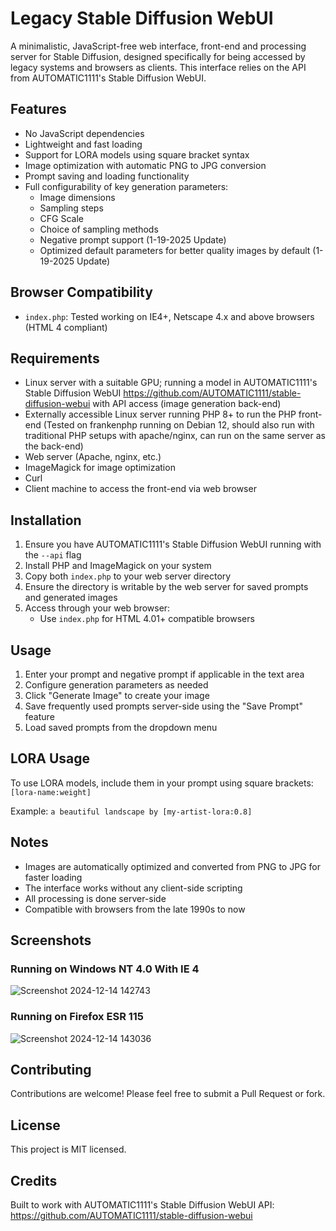 # Legacy Stable Diffusion WebUI

A minimalistic, JavaScript-free web interface, front-end and processing server for Stable Diffusion, designed specifically for being accessed by legacy systems and browsers as clients. This interface relies on the API from AUTOMATIC1111's Stable Diffusion WebUI.

## Features
- No JavaScript dependencies
- Lightweight and fast loading
- Support for LORA models using square bracket syntax
- Image optimization with automatic PNG to JPG conversion
- Prompt saving and loading functionality
- Full configurability of key generation parameters:
  - Image dimensions
  - Sampling steps
  - CFG Scale
  - Choice of sampling methods
  - Negative prompt support (1-19-2025 Update)
  - Optimized default parameters for better quality images by default (1-19-2025 Update)

## Browser Compatibility

- `index.php`: Tested working on IE4+, Netscape 4.x and above browsers (HTML 4 compliant)

## Requirements

- Linux server with a suitable GPU; running a model in AUTOMATIC1111's Stable Diffusion WebUI https://github.com/AUTOMATIC1111/stable-diffusion-webui with API access (image generation back-end)
- Externally accessible Linux server running PHP 8+ to run the PHP front-end (Tested on frankenphp running on Debian 12, should also run with traditional PHP setups with apache/nginx, can run on the same server as the back-end)
- Web server (Apache, nginx, etc.)
- ImageMagick for image optimization
- Curl
- Client machine to access the front-end via web browser


## Installation

1. Ensure you have AUTOMATIC1111's Stable Diffusion WebUI running with the `--api` flag
2. Install PHP and ImageMagick on your system
3. Copy both `index.php` to your web server directory
4. Ensure the directory is writable by the web server for saved prompts and generated images
5. Access through your web browser:
   - Use `index.php` for HTML 4.01+ compatible browsers

## Usage

1. Enter your prompt and negative prompt if applicable in the text area
2. Configure generation parameters as needed
3. Click "Generate Image" to create your image
4. Save frequently used prompts server-side using the "Save Prompt" feature
5. Load saved prompts from the dropdown menu

## LORA Usage

To use LORA models, include them in your prompt using square brackets:
```[lora-name:weight]```

Example:
```a beautiful landscape by [my-artist-lora:0.8]```

## Notes

- Images are automatically optimized and converted from PNG to JPG for faster loading
- The interface works without any client-side scripting
- All processing is done server-side
- Compatible with browsers from the late 1990s to now

## Screenshots

### Running on Windows NT 4.0 With IE 4
![Screenshot 2024-12-14 142743](https://github.com/user-attachments/assets/838095cb-0af7-4c6e-a140-78e8f7c65691)



### Running on Firefox ESR 115
![Screenshot 2024-12-14 143036](https://github.com/user-attachments/assets/9745d00f-57cc-4788-a17d-43782d7e6fa3)


## Contributing

Contributions are welcome! Please feel free to submit a Pull Request or fork.

## License

This project is MIT licensed.

## Credits

Built to work with AUTOMATIC1111's Stable Diffusion WebUI API:
https://github.com/AUTOMATIC1111/stable-diffusion-webui

